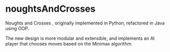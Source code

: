 # noughtsAndCrosses
Noughts and Crosses , originally implemented in Python, refactored in Java using OOP. 

The new design is more modular and extensible, and implements an AI player that chooses moves based on the Minimax algorithm.
